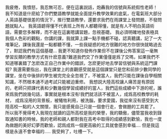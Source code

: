 我疲倦，我憤怒，我忍無可忍，便在這裏説話，炮轟我的信號與系統假性老師！
我不知道是什麽給了你們雙語教學就能全面提升教學效果的底氣，在電氣班大部分人英語基礎很差的情況下，推行雙語教學，還要求我們在雨課堂上發問題，不發問題就點人。
我英語聼得懂不代表班上所有人都聽得懂，就是有人不明白英語術語，需要您多解釋，而不是在這裏嗯講習題，忽視基礎。
我必須明確地發表極具我個人色彩的觀點，你講的課，我就算上課一點手機都不碰，認真聽講，記了一大堆筆記，課後我還是一點都聽不懂，一些我疑惑的地方很難的地方你很快就略過去了，默認我們有這個基礎...
我更不知道你發佈作業但不在課後公佈答案這一毫無學習反饋的教學方式有什麽意義?難道我們交了作業僅僅是爲了交嗎，如果我們不知道哪裏錯了怎麽改正自己作業中的錯誤，怎麽更好地去學習信號與系統這門課程?
我還需要指出，我在課堂上的直觀感受就是這個課堂只是您和前排少數同學的課堂，坐在中後排的學生被完完全全忽視了，不被當人，我們只能在課後自學相關知識，不然根本通不過考試只能被迫重修。
我想説大陸高校讓人痛苦是有原因的，老師只把課代表和少數幾個學習成績好的當人，我們這些成績中下游的呢，誰來爲我們說幾句話，事實就是根本沒有!我們就活該不被當人，成爲高校教學的耗材，
成爲沒用的背景板，被犧牲利用，被洗腦，要求愛國，我從來沒有感受到大陸高校一點的人文關懷，我只是感覺自己只是一個會行走，會做題的工具罷了。
所以我不覺得考入我現在就讀的這所高校是我的榮譽，我的驕傲，儘管當我收到錄取通知書的時候，我的老師和親人都對我在高考中取得的成績感到歡愉，我也一度為做題的美好幻夢而歡愉，認爲成爲一個更高級的工具就會感到幸福....
但是我這樣是永遠不會幸福的.....
我受夠了，吐槽一下。
